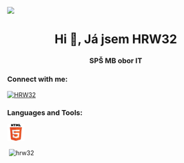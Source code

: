 ![](https://media.giphy.com/media/jXgqJ6g901rstvbIx1/giphy.gif)
<h1 align="center">Hi 👋, Já jsem HRW32</h1>
<h3 align="center">SPŠ MB obor IT</h3>

<h3 align="left">Connect with me:</h3>
<p align="left">
<a href="https://discord.gg/HRW1" target="blank"><img align="center" src="https://raw.githubusercontent.com/rahuldkjain/github-profile-readme-generator/master/src/images/icons/Social/discord.svg" alt="HRW32" height="30" width="40" /></a>
</p>

<h3 align="left">Languages and Tools:</h3>
<p align="left"> <a href="https://www.w3.org/html/" target="_blank" rel="noreferrer"> <img src="https://raw.githubusercontent.com/devicons/devicon/master/icons/html5/html5-original-wordmark.svg" alt="html5" width="40" height="40"/> </a> </p>

<p>&nbsp;<img align="center" src="https://github-readme-stats.vercel.app/api?username=hrw32&show_icons=true&locale=en" alt="hrw32" /></p>

